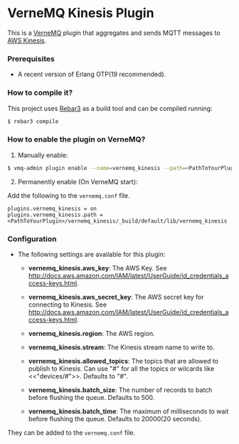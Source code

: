 VerneMQ Kinesis Plugin
======================

This is a [VerneMQ](https://vernemq.com/) plugin that aggregates and sends MQTT messages to
[AWS Kinesis](https://aws.amazon.com/kinesis/).

### Prerequisites

* A recent version of Erlang OTP(19 recommended).

### How to compile it?

This project uses [Rebar3](https://www.rebar3.org) as a build tool and can be compiled running:

```bash
$ rebar3 compile
```

### How to enable the plugin on VerneMQ?

1. Manually enable:

```bash
$ vmq-admin plugin enable --name=vernemq_kinesis --path=<PathToYourPlugin>/vernemq_kinesis/_build/default/lib/vernemq_kinesis
```

2. Permanently enable (On VerneMQ start):

Add the following to the `vernemq.conf` file.

```
plugins.vernemq_kinesis = on
plugins.vernemq_kinesis.path = <PathToYourPlugin>/vernemq_kinesis/_build/default/lib/vernemq_kinesis
```

### Configuration

- The following settings are available for this plugin:

    - **vernemq_kinesis.aws_key**: The AWS Key.
        See http://docs.aws.amazon.com/IAM/latest/UserGuide/id_credentials_access-keys.html.

    - **vernemq_kinesis.aws_secret_key**: The AWS secret key for connecting to Kinesis.
        See http://docs.aws.amazon.com/IAM/latest/UserGuide/id_credentials_access-keys.html.

    - **vernemq_kinesis.region**: The AWS region.

    - **vernemq_kinesis.stream**: The Kinesis stream name to write to.

    - **vernemq_kinesis.allowed_topics**: The topics that are allowed to publish to Kinesis.
        Can use "#" for all the topics or wilcards like <<"devices/#">>. Defaults to "#".

    - **vernemq_kinesis.batch_size**: The number of records to batch before flushing the queue.
        Defaults to 500.

    - **vernemq_kinesis.batch_time**: The maximum of milliseconds to wait before flushing the queue.
        Defaults to 20000(20 seconds).

They can be added to the `vernemq.conf` file.
